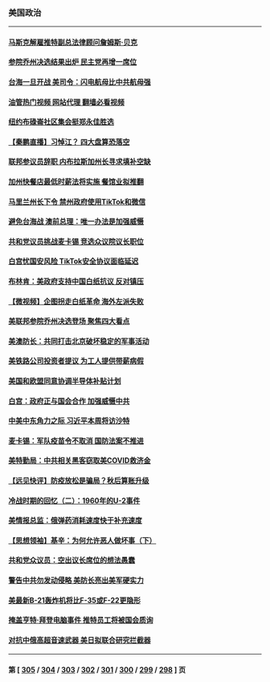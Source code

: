 ### 美国政治
---
#### [马斯克解雇推特副总法律顾问詹姆斯·贝克](../../pages/ncid1078159/n13879749.md?12072045) 
#### [参院乔州决选结果出炉 民主党再增一席位](../../pages/ncid1078159/n13879720.md?12072045) 
#### [台海一旦开战 美司令：闪电航母比中共航母强](../../pages/ncid1078159/n13879801.md?12072045) 
#### [油管热门视频 网站代理 翻墙必看视频](http://138.2.39.72:81/youtube.html?epic-marker?12072045)
#### [纽约布碌崙社区集会挺郑永佳胜选](../../pages/ncid1078159/n13879859.md?12072045) 
#### [【秦鹏直播】习悼江？ 四大盘算恐落空](../../pages/ncid1078159/n13879660.md?12072045) 
#### [联邦参议员辞职 内布拉斯加州长寻求填补空缺](../../pages/ncid1078159/n13879729.md?12072045) 
#### [加州快餐店最低时薪法将实施 餐馆业拟推翻](../../pages/ncid1078159/n13879780.md?12072045) 
#### [马里兰州长下令 禁州政府使用TikTok和微信](../../pages/ncid1078159/n13879675.md?12072045) 
#### [避免台海战 澳前总理：唯一办法是加强威慑](../../pages/ncid1078159/n13879719.md?12072045) 
#### [共和党议员挑战麦卡锡 竞选众议院议长职位](../../pages/ncid1078159/n13879704.md?12072045) 
#### [白宫忧国安风险 TikTok安全协议面临延迟](../../pages/ncid1078159/n13879684.md?12072045) 
#### [布林肯：美政府支持中国白纸抗议 反对镇压](../../pages/ncid1078159/n13879629.md?12072045) 
#### [【微视频】企图拐走白纸革命 海外左派失败](../../pages/ncid1078159/n13879560.md?12072045) 
#### [美联邦参院乔州决选登场 聚焦四大看点](../../pages/ncid1078159/n13879497.md?12072045) 
#### [美澳防长：共同打击北京破坏稳定的军事活动](../../pages/ncid1078159/n13879387.md?12072045) 
#### [美铁路公司投资者提议 为工人提供带薪病假](../../pages/ncid1078159/n13879270.md?12072045) 
#### [美国和欧盟同意协调半导体补贴计划](../../pages/ncid1078159/n13879188.md?12072045) 
#### [白宫：政府正与国会合作 加强威慑中共](../../pages/ncid1078159/n13879133.md?12072045) 
#### [中美中东角力之际 习近平本周将访沙特](../../pages/ncid1078159/n13879110.md?12072045) 
#### [麦卡锡：军队疫苗令不取消 国防法案不推进](../../pages/ncid1078159/n13879097.md?12072045) 
#### [美特勤局：中共相关黑客窃取美COVID救济金](../../pages/ncid1078159/n13879086.md?12072045) 
#### [【远见快评】防疫放松是骗局？秋后算账升级](../../pages/ncid1078159/n13878641.md?12072045) 
#### [冷战时期的回忆（二）：1960年的U-2事件](../../pages/ncid1078159/n13878654.md?12072045) 
#### [美情报总监：俄弹药消耗速度快于补充速度](../../pages/ncid1078159/n13878582.md?12072045) 
#### [【思想领袖】基辛：为何允许恶人做坏事（下）](../../pages/ncid1078159/n13875733.md?12072045) 
#### [共和党众议员：空出议长席位的想法愚蠢](../../pages/ncid1078159/n13878504.md?12072045) 
#### [警告中共勿发动侵略 美防长亮出美军硬实力](../../pages/ncid1078159/n13878438.md?12072045) 
#### [美最新B-21轰炸机将比F-35或F-22更隐形](../../pages/ncid1078159/n13878027.md?12072045) 
#### [掩盖亨特·拜登电脑事件 推特员工将被国会质询](../../pages/ncid1078159/n13878119.md?12072045) 
#### [对抗中俄高超音速武器 美日拟联合研究拦截器](../../pages/ncid1078159/n13878095.md?12072045) 

---
#### 第 [ [305](./305.md?12072045) / [304](./304.md?12072045) / [303](./303.md?12072045) / [302](./302.md?12072045) / [301](./301.md?12072045) / [300](./300.md?12072045) / [299](./299.md?12072045) / [298](./298.md?12072045) ] 页
